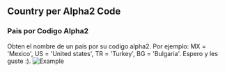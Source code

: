 ## Country per Alpha2 Code
### Pais por Codigo Alpha2

Obten el nombre de un pais por su codigo alpha2.
Por ejemplo: MX = 'Mexico', US = 'United states', TR = 'Turkey', BG = 'Bulgaria'.
Espero y les guste :).
![Example](https://res.cloudinary.com/dlds4xwpk/image/upload/v1596088643/ezgif-5-e481764ddd63_jilqqu.gif)
